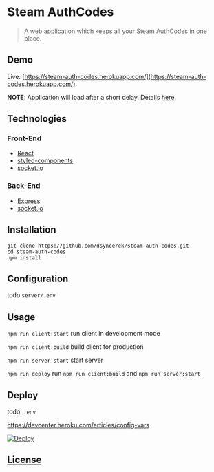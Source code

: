 # Steam AuthCodes

> A web application which keeps all your Steam AuthCodes in one place.

## Demo

Live: [https://steam-auth-codes.herokuapp.com/](https://steam-auth-codes.herokuapp.com/).

**NOTE**: Application will load after a short delay. Details [here](https://devcenter.heroku.com/articles/free-dyno-hours).

## Technologies

### Front-End
 
- [React](https://reactjs.org/)
- [styled-components](https://www.styled-components.com/)
- [socket.io](https://socket.io/)

### Back-End

- [Express](https://expressjs.com/)
- [socket.io](https://socket.io/)

## Installation

```
git clone https://github.com/dsyncerek/steam-auth-codes.git
cd steam-auth-codes
npm install
```

## Configuration

todo `server/.env`

## Usage

`npm run client:start` run client in development mode

`npm run client:build` build client for production

`npm run server:start` start server

`npm run deploy` run `npm run client:build` and `npm run server:start`

## Deploy

todo: `.env`

https://devcenter.heroku.com/articles/config-vars

[![Deploy](https://www.herokucdn.com/deploy/button.svg)](https://heroku.com/deploy?template=https://github.com/dsyncerek/steam-auth-codes)

## [License](LICENSE)
